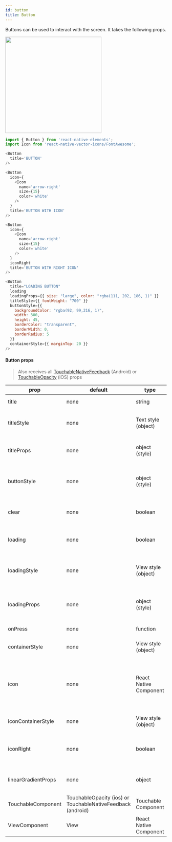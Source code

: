 ```yaml
---
id: button
title: Button
---
```


Buttons can be used to interact with the screen. It takes the following props.

<img src="https://i.imgur.com/ptrwAVW.png" width="300" />

```js
import { Button } from 'react-native-elements';
import Icon from 'react-native-vector-icons/FontAwesome';

<Button
  title='BUTTON'
/>

<Button
  icon={
    <Icon
      name='arrow-right'
      size={15}
      color='white'
    />
  }
  title='BUTTON WITH ICON'
/>

<Button
  icon={
    <Icon
      name='arrow-right'
      size={15}
      color='white'
    />
  }
  iconRight
  title='BUTTON WITH RIGHT ICON'
/>

<Button
  title="LOADING BUTTON"
  loading
  loadingProps={{ size: "large", color: "rgba(111, 202, 186, 1)" }}
  titleStyle={{ fontWeight: "700" }}
  buttonStyle={{
    backgroundColor: "rgba(92, 99,216, 1)",
    width: 300,
    height: 45,
    borderColor: "transparent",
    borderWidth: 0,
    borderRadius: 5
  }}
  containerStyle={{ marginTop: 20 }}
/>
```

#### Button props

> Also receives all [TouchableNativeFeedback](http://facebook.github.io/react-native/docs/touchablenativefeedback.html#props) (Android) or [TouchableOpacity](http://facebook.github.io/react-native/docs/touchableopacity.html#props) (iOS) props

| prop | default | type | description |
| ---- | ---- | ----| ---- |
| title | none | string | button title (optional) |
| titleStyle | none | Text style (object) | add additional styling for title component (optional) |
| titleProps | none | object (style) | add additional props for Text component (optional) |
| buttonStyle | none | object (style) | add additional styling for button component (optional) |
| clear | none | boolean | makes the button transparent (optional) |
| loading | none | boolean | prop to display a loading spinner (optional) |
| loadingStyle | none | View style (object) | add additional styling for loading component (optional) |
| loadingProps | none | object (style) | add additional props for ActivityIndicator component (optional) |
| onPress | none | function | onPress method (optional) |
| containerStyle | none | View style (object) | styling for Component container |
| icon | none | React Native Component | displays a centered icon (when no title) or to the left (with text). (can be used along with iconRight as well) |
| iconContainerStyle | none | View style (object) | styling for Icon Component container |
| iconRight | none | boolean | displays Icon to the right of title. Needs to be used along with icon prop |
| linearGradientProps | none | object | displays a linear gradient (supports Expo only) |
| TouchableComponent | TouchableOpacity (ios) or TouchableNativeFeedback (android) | Touchable Component | component for user interaction |
| ViewComponent | View | React Native Component | container for linear gradient |
